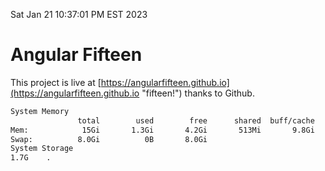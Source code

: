 Sat Jan 21 10:37:01 PM EST 2023

# Angular Fifteen


This project is live at [https://angularfifteen.github.io](https://angularfifteen.github.io "fifteen!") thanks to Github.

```bash
System Memory
               total        used        free      shared  buff/cache   available
Mem:            15Gi       1.3Gi       4.2Gi       513Mi       9.8Gi        13Gi
Swap:          8.0Gi          0B       8.0Gi
System Storage
1.7G	.
```
